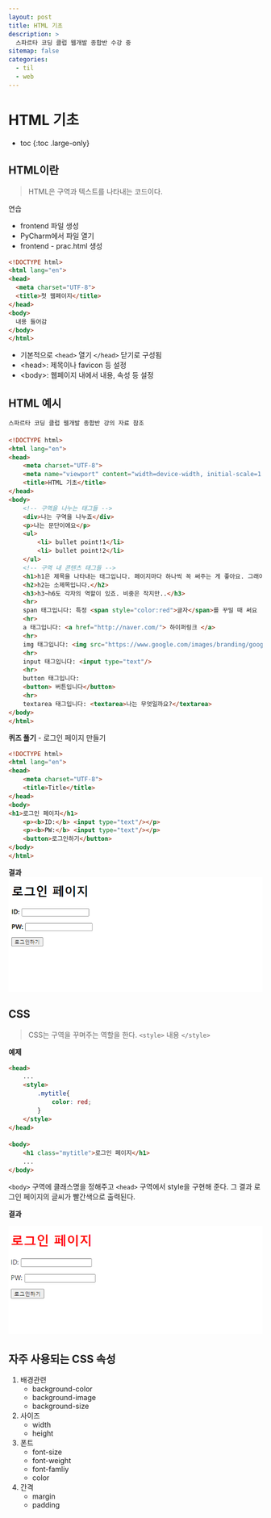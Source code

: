 ```yaml
---
layout: post
title: HTML 기초
description: >
  스파르타 코딩 클럽 웹개발 종합반 수강 중
sitemap: false
categories:
  - til
  - web
---
```


# HTML 기초

* toc
{:toc .large-only}

## HTML이란

> HTML은 구역과 텍스트를 나타내는 코드이다.

연습
- frontend 파일 생성
- PyCharm에서 파일 열기
- frontend - prac.html 생성

```html
<!DOCTYPE html>
<html lang="en">
<head>
  <meta charset="UTF-8">
  <title>첫 웹페이지</title>
</head>
<body>
  내용 들어감
</body>
</html>
```

- 기본적으로 `<head>` 열기 `</head>` 닫기로 구성됨
- \<head>: 제목이나 favicon 등 설정
- \<body>: 웹페이지 내에서 내용, 속성 등 설정

## HTML 예시


```html
스파르타 코딩 클럽 웹개발 종합반 강의 자료 참조

<!DOCTYPE html>
<html lang="en">
<head>
    <meta charset="UTF-8">
    <meta name="viewport" content="width=device-width, initial-scale=1.0">
    <title>HTML 기초</title>
</head>
<body>
    <!-- 구역을 나누는 태그들 -->
    <div>나는 구역을 나누죠</div>
    <p>나는 문단이에요</p>
    <ul>
        <li> bullet point!1</li>
        <li> bullet point!2</li>
    </ul>
    <!-- 구역 내 콘텐츠 태그들 -->
    <h1>h1은 제목을 나타내는 태그입니다. 페이지마다 하나씩 꼭 써주는 게 좋아요. 그래야 구글 검색이 잘 되거든요.</h1>
    <h2>h2는 소제목입니다.</h2>
    <h3>h3~h6도 각자의 역할이 있죠. 비중은 작지만..</h3>
    <hr>
    span 태그입니다: 특정 <span style="color:red">글자</span>를 꾸밀 때 써요
    <hr>
    a 태그입니다: <a href="http://naver.com/"> 하이퍼링크 </a>
    <hr>
    img 태그입니다: <img src="https://www.google.com/images/branding/googlelogo/1x/googlelogo_color_272x92dp.png"/>
    <hr>
    input 태그입니다: <input type="text"/>
    <hr>
    button 태그입니다:
    <button> 버튼입니다</button>
    <hr>
    textarea 태그입니다: <textarea>나는 무엇일까요?</textarea>
</body>
</html>
```


__퀴즈 풀기__ - 로그인 페이지 만들기

```html
<!DOCTYPE html>
<html lang="en">
<head>
    <meta charset="UTF-8">
    <title>Title</title>
</head>
<body>
<h1>로그인 페이지</h1>
    <p><b>ID:</b> <input type="text"/></p>
    <p><b>PW:</b> <input type="text"/></p>
    <button>로그인하기</button>
</body>
</html>
```

__결과__
![그림1](/assets/img/web/login.png)

## CSS

> CSS는 구역을 꾸며주는 역할을 한다. `<style>` 내용 `</style>`

__예제__
```html
<head>
    ...
    <style>
        .mytitle{
            color: red;
        }
    </style>
</head>

<body>
    <h1 class="mytitle">로그인 페이지</h1>
    ...
</body>
```
`<body>` 구역에 클래스명을 정해주고 `<head>` 구역에서 style을 구현해 준다. 그 결과 로그인 페이지의 글씨가 빨간색으로 출력된다.

__결과__

![그림2](/assets/img/web/style_red.png)

## 자주 사용되는 CSS 속성

1. 배경관련
    - background-color
    - background-image
    - background-size
2. 사이즈
    - width
    - height
3. 폰트
    - font-size
    - font-weight
    - font-famliy
    - color
4. 간격
    - margin
    - padding
